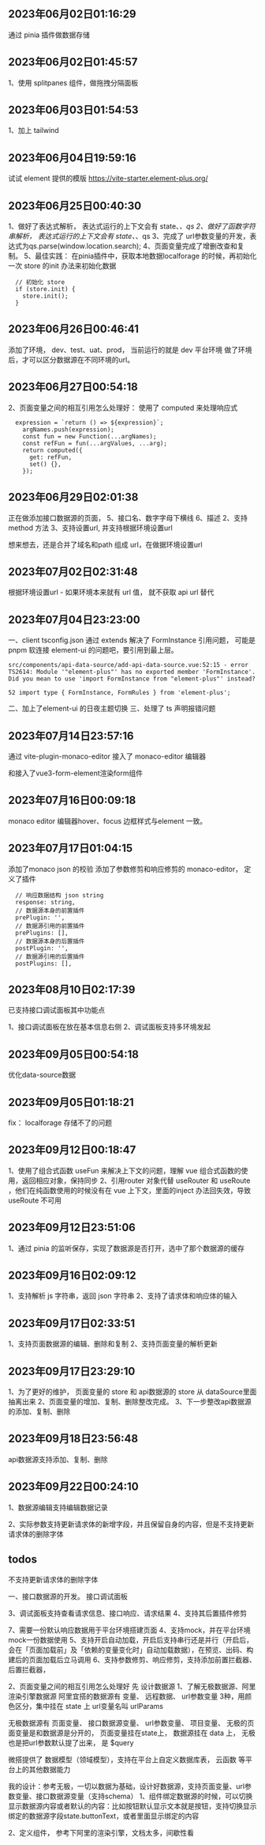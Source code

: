 ## 2023年06月02日01:16:29
通过 pinia 插件做数据存储

## 2023年06月02日01:45:57
1、使用 splitpanes 组件，做拖拽分隔面板

## 2023年06月03日01:54:53
1、加上 tailwind

## 2023年06月04日19:59:16
试试 element 提供的模版
https://vite-starter.element-plus.org/

## 2023年06月25日00:40:30
1、做好了表达式解析， 表达式运行的上下文会有 state、_、qs
2、做好了函数字符串解析， 表达式运行的上下文会有 state、_、qs
3、完成了 url参数变量的开发，表达式为qs.parse(window.location.search);
4、页面变量完成了增删改查和复制。
5、最佳实践：
在pinia插件中，获取本地数据localforage 的时候，再初始化一次 store 的init 办法来初始化数据
```
  // 初始化 store
  if (store.init) {
    store.init();
  }
```

## 2023年06月26日00:46:41
添加了环境， dev、test、uat、prod， 当前运行的就是 dev 平台环境
做了环境后，才可以区分数据源在不同环境的url。

## 2023年06月27日00:54:18
2、页面变量之间的相互引用怎么处理好： 使用了 computed 来处理响应式

```
  expression = `return () => ${expression}`;
    argNames.push(expression);
    const fun = new Function(...argNames);
    const refFun = fun(...argValues, ...arg);
    return computed({
      get: refFun,
      set() {},
    });
```

## 2023年06月29日02:01:38
正在做添加接口数据源的页面，
5、接口名、数字字母下横线
6、描述
2、支持 method 方法
3、支持设置url, 并支持根据环境设置url

想来想去，还是合并了域名和path 组成 url，在做据环境设置url

## 2023年07月02日02:31:48
根据环境设置url - 如果环境本来就有 url 值， 就不获取 api url 替代

## 2023年07月04日23:23:00

一、client tsconfig.json 通过 extends 解决了 FormInstance 引用问题， 可能是 pnpm 软连接 element-ui 的问题吧，要引用到最上层。
```
src/components/api-data-source/add-api-data-source.vue:52:15 - error TS2614: Module '"element-plus"' has no exported member 'FormInstance'. Did you mean to use 'import FormInstance from "element-plus"' instead?

52 import type { FormInstance, FormRules } from 'element-plus';
```
二、加上了element-ui 的日夜主题切换
三、处理了 ts 声明报错问题

## 2023年07月14日23:57:16

通过 vite-plugin-monaco-editor 接入了 monaco-editor 编辑器

和接入了vue3-form-element渲染form组件


## 2023年07月16日00:09:18
monaco editor 编辑器hover、focus 边框样式与element 一致。

## 2023年07月17日01:04:15
添加了monaco json 的校验
添加了参数修剪和响应修剪的 monaco-editor， 定义了插件
```
  // 响应数据结构 json string
  response: string,
  // 数据源本身的前置插件
  prePlugin: '',
  // 数据源引用的前置插件
  prePlugins: [],
  // 数据源本身的后置插件
  postPlugin: '',
  // 数据源引用的后置插件
  postPlugins: [],
```

## 2023年08月10日02:17:39
已支持接口调试面板其中功能点

1、接口调试面板在放在基本信息右侧
2、调试面板支持多环境发起

## 2023年09月05日00:54:18
优化data-source数据


## 2023年09月05日01:18:21
fix： localforage 存储不了的问题

## 2023年09月12日00:18:47
1、使用了组合式函数 useFun 来解决上下文的问题，理解 vue 组合式函数的使用，返回相应对象，保持同步
2、引用router 对象代替 useRouter 和 useRoute ，他们在纯函数使用的时候没有在 vue 上下文，里面的inject 办法回失效，导致 useRoute 不可用

## 2023年09月12日23:51:06
1、通过 pinia 的监听保存，实现了数据源是否打开，选中了那个数据源的缓存


## 2023年09月16日02:09:12
1、支持解析 js 字符串，返回 json 字符串
2、支持了请求体和响应体的输入

## 2023年09月17日02:33:51
1、支持页面数据源的编辑、删除和复制
2、支持页面变量的解析更新

## 2023年09月17日23:29:10
1、为了更好的维护， 页面变量的 store 和 api数据源的 store 从 dataSource里面抽离出来
2、页面变量的增加、复制、删除整改完成。
3、下一步整改api数据源的添加、复制、删除

## 2023年09月18日23:56:48
api数据源支持添加、复制、删除

## 2023年09月22日00:24:10
1、数据源编辑支持编辑数据记录

2、实际参数支持更新请求体的新增字段，并且保留自身的内容，但是不支持更新请求体的删除字体


## todos

不支持更新请求体的删除字体



一、接口数据源的开发。
接口调试面板

3、调试面板支持查看请求信息、接口响应、请求结果
4、支持其后置插件修剪


7、需要一份默认响应数据用于平台环境搭建页面
4、支持mock，并在平台环境mock一份数据使用
5、支持开启自动加载，开启后支持串行还是并行（开启后，会在「页面加载前」及「依赖的变量变化时」自动加载数据），在预览、出码、构建后的页面加载后立马调用
6、支持参数修剪、响应修剪，支持添加前置拦截器、后置拦截器，




2、页面变量之间的相互引用怎么处理好
先 设计数据源
1、了解无极数据源、阿里渲染引擎数据源
阿里宜搭的数据源有
变量、
远程数据、
url参数变量
3种，用颜色区分，集中挂在 state 上
url变量名叫 urlParams

无极数据源有
页面变量、
接口数据源变量、
url参数变量、
项目变量、
无极的页面变量是和数据源是分开的， 页面变量挂在state上， 数据源挂在 data 上，
无极也是把url参数默认提了出来， 是 $query

微搭提供了
数据模型（领域模型），支持在平台上自定义数据库表，
云函数
等平台上的其他数据能力


我的设计：参考无极，一切以数据为基础，设计好数据源，支持页面变量、url参数变量、接口数据源变量（支持schema）
1、组件绑定数据源的时候，可以切换显示数据源内容或者默认的内容：比如按钮默认显示文本就是按钮，支持切换显示绑定的数据源字段state.buttonText，或者里面显示绑定的内容



2、定义组件， 参考下阿里的渲染引擎，文档太多，间歇性看